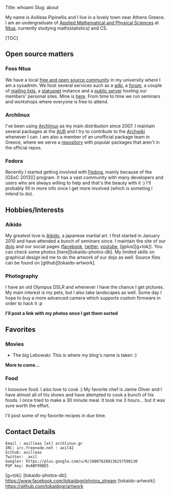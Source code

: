 Title: whoami
Slug: about


My name is Axilleas Pipinellis and I live in a lovely town near Athens Greece.
I am an undergraduate of [Applied Mathematical and Physical Sciences][semfe] at
[Ntua][ntua], currently studying math(statistics) and CS.

[TOC]

## Open source matters

### Foss Ntua
We have a local [free and open source community][foss] in my university
where I am a sysadmin. We host several services such as a [wiki][], a [forum][],
a couple of [mailing lists][], a [statusnet][] instance and a [public server][animal]
hosting our members' personal sites. Mine is [here][animal-axil]. From time
to time we run seminars and workshops where everyone is free to attend.

### Archlinux
I've been using [Archlinux][] as my main distribution since 2007.
I maintain several packages at the [AUR][] and I try to contribute to the
[Archwiki][] whenever I can. I am also a member of an unofficial package
team in Greece, where we serve a [repository][archlinuxgr] with popular packages that
aren't in the official repos. 

### Fedora
Recently I started getting involved with [Fedora][], mainly because
of the [GSoC 2013][] program. It has a vast community with many developers
and users who are always willing to help and that's the beauty with it :)
I'll probably fill in more info once I get more involved (which is someting 
I intend to do).

## Hobbies/Interests

### Aikido
My greatest love is [Aikido][], a japanese martial art. I first started in 
January 2010 and have attended a bunch of seminars since. I maintain the 
site of our [dojo][tokaidogr] and our social pages ([facebook][fb-tok], [twitter][twit-tok], 
[youtube][yt-tok], [gplus][g+tok]). You can check some photos [here][tokaido-photos-db].
My limited skills on graphical design led me to do the artwork of our dojo
as well. Source files can be found on [github][tokaido-artwork].

### Photography
I have an old Olympus DSLR and whenever I have the chance I get pictures.
My main interest is my pets, but I also take landscapes as well. Some day 
I hope to buy a more advanced camera which supports custom firmware in 
order to hack it :p

**I'll post a link with my photos once I get them sorted**

## Favorites

### Movies

  - The big Lebowski: This is where my blog's name is taken :)

**More to come...**

### Food
I looooove food. I also love to cook :) My favorite chef is Jamie Oliver
and I have almost all of his shows and have atempted to cook a bunch of his 
foods. I once tried to make a 30 minute meal. It took me 3 hours... but
it was sure worth the effort.

I'll post some of my favorite recipes in due time.


## Contact Details

    Email : axilleas [at] archlinux.gr
    IRC: irc.freenode.net : axil42
    Github: axilleas
    Twitter: _axil
    Google+: https://plus.google.com/u/0/108076288136257590130
    PGP key: 0xABF99BE5

[semfe]: http://semfe.ntua.gr "School of Applied Mathematical and Physical Sciences"
[ntua]: http://ntua.gr "National Technical University of Athens"
[foss]: https://foss.ntua.gr
[wiki]: https://foss.ntua.gr/wiki
[forum]: https://foss.ntua.gr/forum
[mailing lists]: https://lists.foss.ntua.gr
[statusnet]: https://foss.ntua.gr/status
[animal]: https://animal.foss.ntua.gr
[animal-axil]: https://animal.foss.ntua.gr/~axil
[Archlinux]: https://archlinux.org
[AUR]: https://aur.archlinux.org/packages/?SeB=m&K=axil42 "Packages I maintain at Arch User Repository"
[Archwiki]: https://wiki.archlinux.org/index.php/Special:Contributions/Maevius "My contributions to the Archwiki"
[archlinuxgr]: http://archlinuxgr.tiven.org/archlinux/
[Fedora]: http://fedoraproject.org
[Aikido]: https://en.wikipedia.org/wiki/Aikido "Aikido at Wikipedia"
[tokaidogr]: https://tokaido.gr "Aikido Tokaido Dojo"
[fb-tok]: https://facebook.com/tokaidogr
[twit-tok]: https://twitter.com/tokaidogr
[yt-tok]: https://youtube.com/tokaidogr
[g+tok]: 
[tokaido-photos-db]: https://www.facebook.com/tokaidogr/photos_stream
[tokaido-artwork]: https://github.com/tokaidogr/artwork
